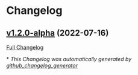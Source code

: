 # Changelog

## [v1.2.0-alpha](https://github.com/devlooped/Merq/tree/v1.2.0-alpha) (2022-07-16)

[Full Changelog](https://github.com/devlooped/Merq/compare/9aed78c8a37c830093a8dbeb15981df3640dd350...v1.2.0-alpha)



\* *This Changelog was automatically generated by [github_changelog_generator](https://github.com/github-changelog-generator/github-changelog-generator)*
